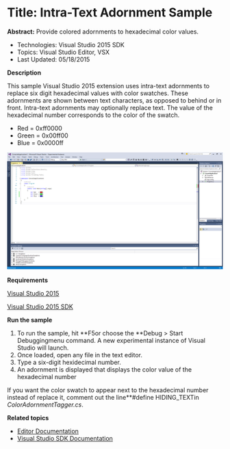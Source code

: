 # Title: Intra-Text Adornment Sample
**Abstract:** Provide colored adornments to hexadecimal color values.

* Technologies: Visual Studio 2015 SDK
* Topics: Visual Studio Editor, VSX
* Last Updated: 05/18/2015

**Description**

This sample Visual Studio 2015 extension uses intra-text adornments to replace
six digit hexadecimal values with color swatches. These adornments are shown
between text characters, as opposed to behind or in front. Intra-text
adornments may optionally replace text. The value of the hexadecimal number
corresponds to the color of the swatch.

  * Red = 0xff0000 
  * Green = 0x00ff00 
  * Blue = 0x0000ff 
  
![image](C%23/Example.IntraTextAdornment.png)

**Requirements**

[ Visual Studio 2015 ](http://www.microsoft.com/visualstudio/en-us/try/default.mspx#download)

[ Visual Studio 2015 SDK ](https://www.visualstudio.com/en-us/downloads/visual-studio-2015-downloads-vs.aspx)



**Run the sample**

  1. To run the sample, hit **F5or choose the **Debug &gt; Start Debuggingmenu command. A new experimental instance of Visual Studio will launch. 
  2. Once loaded, open any file in the text editor. 
  3. Type a six-digit hexidecimal number. 
  4. An adornment is displayed that displays the color value of the hexadecimal number 



If you want the color swatch to appear next to the hexadecimal number instead
of replace it, comment out the line**#define HIDING_TEXTin
_ColorAdornmentTagger.cs_.



**Related topics**

  * [ Editor Documentation ](https://msdn.microsoft.com/en-us/library/dd885242(v=vs.140).aspx)
  * [ Visual Studio SDK Documentation ](https://msdn.microsoft.com/en-us/library/bb166441(v=vs.140).aspx)



